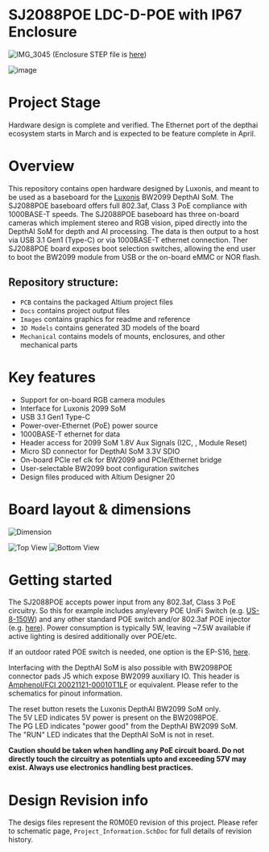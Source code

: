 # SJ2088POE LDC-D-POE with IP67 Enclosure

![IMG_3045](https://user-images.githubusercontent.com/32992551/109262631-1cc40780-77bf-11eb-9263-034dd1b55ad4.JPG)
(Enclosure STEP file is [here](https://drive.google.com/file/d/18MleH4f2TQZvNOU39eg31wnYMboooq5U/view))

![image](https://user-images.githubusercontent.com/32992551/108413593-725d4a80-71e8-11eb-9c6a-ea0b242a53fa.png)

# Project Stage
Hardware design is complete and verified.  The Ethernet port of the depthai ecosystem starts in March and is expected to be feature complete in April.

# Overview

This repository contains open hardware designed by Luxonis, and meant to be used as a baseboard for the [Luxonis](https://www.luxonis.com/depthai) BW2099 DepthAI SoM. The SJ2088POE baseboard offers full 802.3af, Class 3 PoE compliance with 1000BASE-T speeds. The SJ2088POE baseboard has three on-board cameras which implement stereo and RGB vision, piped directly into the DepthAI SoM for depth and AI processing. The data is then output to a host via USB 3.1 Gen1 (Type-C) or via 1000BASE-T ethernet connection. Ther SJ2088POE board exposes boot selection switches, allowing the end user to boot the BW2099 module from USB or the on-board eMMC or NOR flash. 

## Repository structure:
* `PCB` contains the packaged Altium project files
* `Docs` contains project output files
* `Images` contains graphics for readme and reference
* `3D Models` contains generated 3D models of the board
* `Mechanical` contains models of mounts, enclosures, and other mechanical parts

# Key features
* Support for on-board RGB camera modules
* Interface for Luxonis 2099 SoM
* USB 3.1 Gen1 Type-C
* Power-over-Ethernet (PoE) power source
* 1000BASE-T ethernet for data
* Header access for 2099 SoM 1.8V Aux Signals (I2C, , Module Reset) 
* Micro SD connector for DepthAI SoM 3.3V SDIO
* On-board PCIe ref clk for BW2099 and PCIe/Ethernet bridge
* User-selectable BW2099 boot configuration switches
* Design files produced with Altium Designer 20


# Board layout & dimensions

![Dimension](https://github.com/luxonis/depthai-hardware/blob/master/SJ2088POE_PoE_Board/Images/oak-d-dimension.png)

![Top View](https://github.com/luxonis/depthai-hardware/blob/master/SJ2088POE_PoE_Board/Images/oak-d-top.png)
![Bottom View](https://github.com/luxonis/depthai-hardware/blob/master/SJ2088POE_PoE_Board/Images/oak-d-bottom.png)

# Getting started
The SJ2088POE accepts power input from any 802.3af, Class 3 PoE circuitry.  So this for example includes any/every POE UniFi Switch (e.g. [US-8-150W](https://www.ui.com/unifi-switching/unifi-switch-8-150w/)) and any other standard POE switch and/or 802.3af POE injector (e.g. [here](https://www.amazon.com/Injector-U-POE-af-802-3af-Supported-Ethernet/dp/B07SH2NM9F/ref=sr_1_3?dchild=1&keywords=ubiquiti+48v+poe+injector&qid=1614832809&sr=8-3)).   Power consumption is typically 5W, leaving ~7.5W available if active lighting is desired additionally over POE/etc.  

If an outdoor rated POE switch is needed, one option is the EP-S16, [here](https://store.ui.com/collections/operator-edgemax-control-points/products/edgepoint-s16).

Interfacing with the DepthAI SoM is also possible with BW2098POE connector pads J5 which expose BW2099 auxiliary IO. This header is [Amphenol/FCI 20021121-00010T1LF](https://octopart.com/20021121-00010t1lf-amphenol+icc+%2F+fci-93112650?r=sp) or equivalent. Please refer to the schematics for pinout information.

The reset button resets the Luxonis DepthAI BW2099 SoM only.   
The 5V LED indicates 5V power is present on the BW2098POE.   
The PG LED indicates "power good" from the DepthAI BW2099 SoM.   
The "RUN" LED indicates that the DepthAI SoM is not in reset.  

**Caution should be taken when handling any PoE circuit board. Do not directly touch the circuitry as potentials upto and exceeding 57V may exist. Always use electronics handling best practices.** 


# Design Revision info
The desigs files represent the R0M0E0 revision of this project. Please refer to schematic page, `Project_Information.SchDoc` for full details of revision history.
